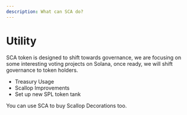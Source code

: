 ```yaml
---
description: What can SCA do?
---
```


# Utility

SCA token is designed to shift towards governance, we are focusing on some interesting voting projects on Solana, once ready, we will shift governance to token holders.

* Treasury Usage
* Scallop Improvements
* Set up new SPL token tank

You can use SCA to buy Scallop Decorations too.

 

